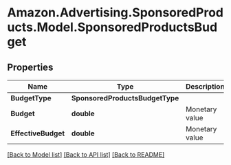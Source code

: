 # Amazon.Advertising.SponsoredProducts.Model.SponsoredProductsBudget

## Properties

Name | Type | Description | Notes
------------ | ------------- | ------------- | -------------
**BudgetType** | **SponsoredProductsBudgetType** |  | 
**Budget** | **double** | Monetary value | 
**EffectiveBudget** | **double** | Monetary value | [optional] 

[[Back to Model list]](../README.md#documentation-for-models) [[Back to API list]](../README.md#documentation-for-api-endpoints) [[Back to README]](../README.md)

